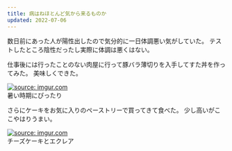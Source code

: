 ```yaml
---
title: 病はねほとんど気から来るものか
updated: 2022-07-06
---
```


数日前にあった人が陽性出したので気分的に一日体調悪い気がしていた。
テストしたところ陰性だったし実際に体調は悪くはない。

仕事後には行ったことのない肉屋に行って豚バラ薄切りを入手してすた丼を作ってみた。
美味しくできた。

<a href="https://imgur.com/unejRTi"><img src="https://i.imgur.com/unejRTi.png" title="source: imgur.com" /></a>  
暑い時期にぴったり

さらにケーキをお気に入りのペーストリーで買ってきて食べた。
少し高いがここやはりうまい。

<a href="https://imgur.com/pcq9WU2"><img src="https://i.imgur.com/pcq9WU2.png" title="source: imgur.com" /></a>  
チーズケーキとエクレア
